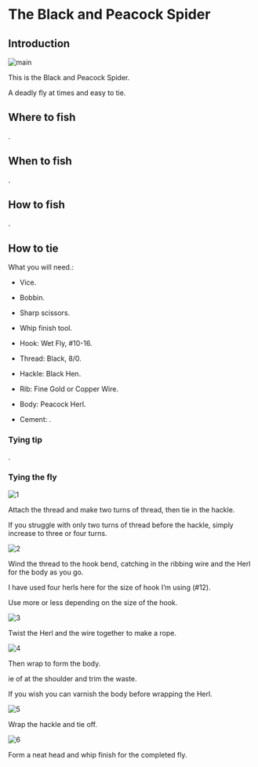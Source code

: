 # The Black and Peacock Spider

## Introduction

![main](main.jpg)

This is the Black and Peacock Spider.

A deadly fly at times and easy to tie.

## Where to fish

.

## When to fish

.

## How to fish

.

## How to tie

What you will need.\:

- Vice.

- Bobbin.

- Sharp scissors.

- Whip finish tool.

- Hook: Wet Fly, #10-16.

- Thread: Black, 8/0.

- Hackle: Black Hen.

- Rib: Fine Gold or Copper Wire.

- Body: Peacock Herl.

- Cement: .

### Tying tip

.

### Tying the fly

![1](1.jpg)

Attach the thread and make two turns of thread, then tie in the hackle.

If you struggle with only two turns of thread before the hackle, simply increase to three or four turns.

![2](2.jpg)

Wind the thread to the hook bend, catching in the ribbing wire and the Herl for the body as you go.

I have used four herls here for the size of hook I’m using (#12).

Use more or less depending on the size of the hook.

![3](3.jpg)

Twist the Herl and the wire together to make a rope.

![4](4.jpg)

Then wrap to form the body.

ie of at the shoulder and trim the waste.

If you wish you can varnish the body before wrapping the Herl.

![5](5.jpg)

Wrap the hackle and tie off.

![6](6.jpg)

Form a neat head and whip finish for the completed fly.
